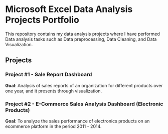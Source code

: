 # Microsoft Excel Data Analysis Projects Portfolio
This repository contains my data analysis projects where I have performed Data analysis tasks such as Data preprocessing, Data Cleaning, and Data Visualization.

## Projects
### Project #1 - Sale Report Dashboard 
**Goal**: Analysis of sales reports of an organization for different products over one year, and it presents through visualization.


### Project #2 - E-Commerce Sales Analysis Dashboard (Electronic Products) 
**Goal**: To analyze the sales performance of electronics products on an ecommerce platform in the period 2011 - 2014. 
